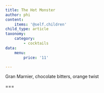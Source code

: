 ```yaml
---
title: The Hot Monster
author: phi
content:
    items: '@self.children'
child_type: article
taxonomy:
    category:
        - cocktails
data:
    menu:
        price: '11'

---
```


 Gran Marnier,
 chocolate bitters,
 orange twist

===
